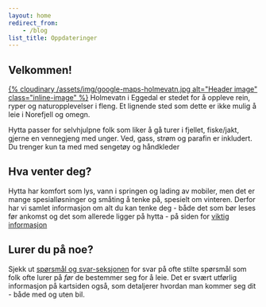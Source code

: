 ```yaml
---
layout: home
redirect_from:
    - /blog
list_title: Oppdateringer
---
```

<div class="u-only-display@mobile">
    <div id="toc-insert"></div>
</div>

## Velkommen!
[{% cloudinary /assets/img/google-maps-holmevatn.jpg alt="Header image" class="inline-image" %}](/map.html)
Holmevatn i Eggedal er stedet for å oppleve rein, ryper og naturopplevelser i fleng. Et lignende sted som dette er ikke mulig å leie i Norefjell og omegn.

Hytta passer for selvhjulpne folk som liker å gå turer i fjellet, fiske/jakt, gjerne en vennegjeng med unger. Ved, gass, strøm og parafin er inkludert. Du trenger kun ta med med sengetøy og håndkleder

## Hva venter deg?
Hytta har komfort som lys, vann i springen og lading av mobiler, men 
det er mange spesialløsninger og småting å tenke på, spesielt om vinteren.
Derfor har vi samlet informasjon om alt du kan tenke deg - både det som 
bør leses før ankomst og det som allerede ligger på hytta - på siden for [viktig informasjon](/important.html)

## Lurer du på noe?
Sjekk ut [spørsmål og svar-seksjonen](/faq.html) for svar på ofte stilte spørsmål som folk ofte lurer på _før_ de bestemmer seg for å leie. Det er svært utførlig informasjon på kartsiden også, som detaljerer hvordan man kommer seg dit - både med og uten bil.
